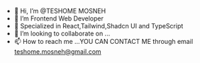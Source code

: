 - 👋 Hi, I’m @TESHOME MOSNEH
- 👀 I’m Frontend Web Developer
- 🌱 Specialized in React,Tailwind,Shadcn UI and TypeScript
- 💞️ I’m looking to collaborate on ...
- 📫 How to reach me ...YOU CAN CONTACT ME through email teshome.mosneh@gmail.com


